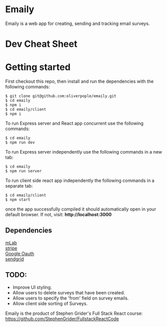 # Emaily

Emaily is a web app for creating, sending and tracking email surveys. 

# Dev Cheat Sheet

# Getting started

First checkout this repo, then install and run the dependencies with the following commands:

```
$ git clone git@github.com:oliverpople/emaily.git
$ cd emaily
$ npm i
$ cd emaily/client
$ npm i
```

To run Express server and React app concurrent use the following commands:

```
$ cd emaily
$ npm run dev
```

To run Express server independently use the following commands in a new tab:

```
$ cd emaily
$ npm run server
```

To run client side react app independently the following commands in a separate tab:

```
$ cd emaily/client
$ npm start
```

once the app successfully compiled it should automatically open in your default browser. If not, visit: **http://localhost:3000**

## Dependencies

[mLab](https://docs.mlab.com/)  
[stripe](https://stripe.com/docs/api)  
[Google Oauth](https://developers.google.com/api-client-library/javascript/features/authentication)  
[sendgrid](https://sendgrid.com/docs/for-developers/sending-email/api-getting-started/)  

## TODO:

- Improve UI styling.
- Allow users to delete surveys that have been created.
- Allow users to specify the 'from' field on survey emails.
- Allow client side sorting of Surveys.

Emaily is the product of Stephen Grider's Full Stack React course: https://github.com/StephenGrider/FullstackReactCode


